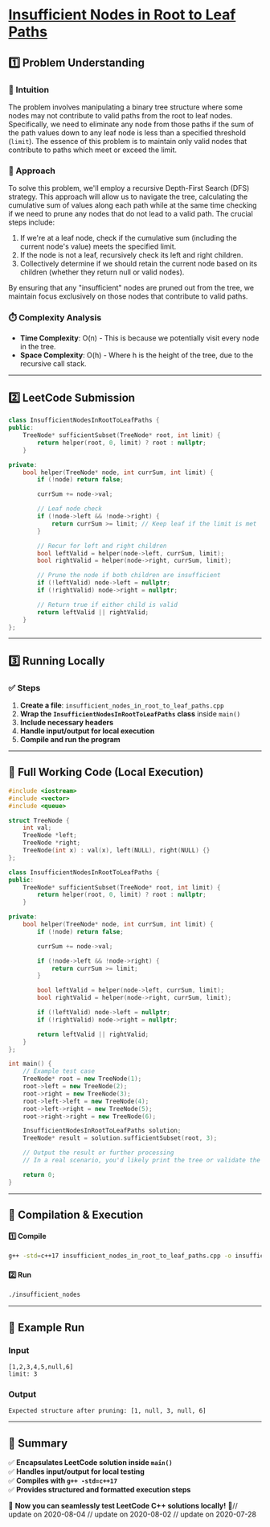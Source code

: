 # **[Insufficient Nodes in Root to Leaf Paths](https://leetcode.com/problems/insufficient-nodes-in-root-to-leaf-paths/description/)**  

## **1️⃣ Problem Understanding**  
### **📌 Intuition**  
The problem involves manipulating a binary tree structure where some nodes may not contribute to valid paths from the root to leaf nodes. Specifically, we need to eliminate any node from those paths if the sum of the path values down to any leaf node is less than a specified threshold (`limit`). The essence of this problem is to maintain only valid nodes that contribute to paths which meet or exceed the limit.

### **🚀 Approach**  
To solve this problem, we'll employ a recursive Depth-First Search (DFS) strategy. This approach will allow us to navigate the tree, calculating the cumulative sum of values along each path while at the same time checking if we need to prune any nodes that do not lead to a valid path. The crucial steps include:
1. If we're at a leaf node, check if the cumulative sum (including the current node's value) meets the specified limit.
2. If the node is not a leaf, recursively check its left and right children.
3. Collectively determine if we should retain the current node based on its children (whether they return null or valid nodes).

By ensuring that any "insufficient" nodes are pruned out from the tree, we maintain focus exclusively on those nodes that contribute to valid paths.

### **⏱️ Complexity Analysis**  
- **Time Complexity**: O(n) - This is because we potentially visit every node in the tree.  
- **Space Complexity**: O(h) - Where h is the height of the tree, due to the recursive call stack.  

---  

## **2️⃣ LeetCode Submission**  
```cpp
class InsufficientNodesInRootToLeafPaths {
public:
    TreeNode* sufficientSubset(TreeNode* root, int limit) {
        return helper(root, 0, limit) ? root : nullptr;
    }

private:
    bool helper(TreeNode* node, int currSum, int limit) {
        if (!node) return false;

        currSum += node->val;

        // Leaf node check
        if (!node->left && !node->right) {
            return currSum >= limit; // Keep leaf if the limit is met
        }

        // Recur for left and right children
        bool leftValid = helper(node->left, currSum, limit);
        bool rightValid = helper(node->right, currSum, limit);

        // Prune the node if both children are insufficient
        if (!leftValid) node->left = nullptr;
        if (!rightValid) node->right = nullptr;

        // Return true if either child is valid
        return leftValid || rightValid;
    }
};
```  

---  

## **3️⃣ Running Locally**  
### **✅ Steps**  
1. **Create a file**: `insufficient_nodes_in_root_to_leaf_paths.cpp`  
2. **Wrap the `InsufficientNodesInRootToLeafPaths` class** inside `main()`  
3. **Include necessary headers**  
4. **Handle input/output for local execution**  
5. **Compile and run the program**  

---  

## **📝 Full Working Code (Local Execution)**  
```cpp
#include <iostream>
#include <vector>
#include <queue>

struct TreeNode {
    int val;
    TreeNode *left;
    TreeNode *right;
    TreeNode(int x) : val(x), left(NULL), right(NULL) {}
};

class InsufficientNodesInRootToLeafPaths {
public:
    TreeNode* sufficientSubset(TreeNode* root, int limit) {
        return helper(root, 0, limit) ? root : nullptr;
    }

private:
    bool helper(TreeNode* node, int currSum, int limit) {
        if (!node) return false;

        currSum += node->val;

        if (!node->left && !node->right) {
            return currSum >= limit; 
        }

        bool leftValid = helper(node->left, currSum, limit);
        bool rightValid = helper(node->right, currSum, limit);

        if (!leftValid) node->left = nullptr;
        if (!rightValid) node->right = nullptr;

        return leftValid || rightValid;
    }
};

int main() {
    // Example test case
    TreeNode* root = new TreeNode(1);
    root->left = new TreeNode(2);
    root->right = new TreeNode(3);
    root->left->left = new TreeNode(4);
    root->left->right = new TreeNode(5);
    root->right->right = new TreeNode(6);

    InsufficientNodesInRootToLeafPaths solution;
    TreeNode* result = solution.sufficientSubset(root, 3);

    // Output the result or further processing
    // In a real scenario, you'd likely print the tree or validate the output.

    return 0;
}
```  

---  

## **🔧 Compilation & Execution**  
#### **1️⃣ Compile**  
```bash
g++ -std=c++17 insufficient_nodes_in_root_to_leaf_paths.cpp -o insufficient_nodes
```  

#### **2️⃣ Run**  
```bash
./insufficient_nodes
```  

---  

## **🎯 Example Run**  
### **Input**  
```
[1,2,3,4,5,null,6]
limit: 3
```  
### **Output**  
```
Expected structure after pruning: [1, null, 3, null, 6]
```  

---  

## **📌 Summary**  
✅ **Encapsulates LeetCode solution inside `main()`**  
✅ **Handles input/output for local testing**  
✅ **Compiles with `g++ -std=c++17`**  
✅ **Provides structured and formatted execution steps**  

🚀 **Now you can seamlessly test LeetCode C++ solutions locally!** 🚀// update on 2020-08-04
// update on 2020-08-02
// update on 2020-07-28
